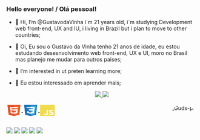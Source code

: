 ### Hello everyone! / Olá pessoal!
  
- 👋 Hi, I’m @GustavodaVinha i´m 21 years old, i´m studying Development web front-end, UX and IU, i living in Brazil but i plan to move to other countries;
- 👋 Oi, Eu sou o Gustavo da Vinha tenho 21 anos de idade, eu estou estudando desesnvolvimento web front-end, UX e UI, moro no Brasil mas planejo me mudar para outros paises;

- 👀 I’m interested in ut preten learning more;  
- 👀 Eu estou interessado em aprender mais;

<div align="center">
  <a href="https://github.com/GustavodaVinha">
  <img height="145em" src="https://github-readme-stats.vercel.app/api?username=GustavodaVinha&show_icons=true&theme=tokyonight&include_all_commits=true&count_private=true"/>
  <img height="120em" src="https://github-readme-stats.vercel.app/api/top-langs/?username=GustavodaVinha&layout=compact&langs_count=7&theme=tokyonight"/>
</div>
  
  <div style="display: inline_block"><br>
  <img align="center" alt="Guds-HTML" height="30" width="40" src="https://raw.githubusercontent.com/devicons/devicon/master/icons/html5/html5-original.svg">
  <img align="center" alt="Guds-CSS" height="30" width="40" src="https://raw.githubusercontent.com/devicons/devicon/master/icons/css3/css3-original.svg">
  <img align="right" alt="Guds-pic" height="225" style="border-radius:50px;" src="https://i.picasion.com/pic92/4bfd2cdd4210d6ad5b721ce69dc887f7.gif">
  <img align="center" alt="Rafa-Js" height="30" width="40" src="https://raw.githubusercontent.com/devicons/devicon/master/icons/javascript/javascript-plain.svg">
</div>
  
  ##
  
<div> 
  <a href="https://instagram.com" target="_blank"><img src="https://img.shields.io/badge/-Instagram-%23E4405F?style=for-the-badge&logo=instagram&logoColor=white" target="_blank"></a>
 	<a href="https://www.twitch.tv/gudssssss" target="_blank"><img src="https://img.shields.io/badge/Twitch-9146FF?style=for-the-badge&logo=twitch&logoColor=white" target="_blank"></a>
  <a href = "mailto:gustavovinha722@gmail.com"><img src="https://img.shields.io/badge/-Gmail-%23333?style=for-the-badge&logo=gmail&logoColor=white" target="_blank"></a>
  <a href="https://www.linkedin.com/in/gustavo-da-vinha-7836a6187/" target="_blank"><img src="https://img.shields.io/badge/-LinkedIn-%230077B5?style=for-the-badge&logo=linkedin&logoColor=white" target="_blank"></a> 
  <a href="https://open.spotify.com/user/gustavodavinha" target="_blank"><img src="https://img.shields.io/badge/Spotify-1ED760?&style=for-the-badge&logo=spotify&logoColor=white" target="_blank"></a>

</div>
